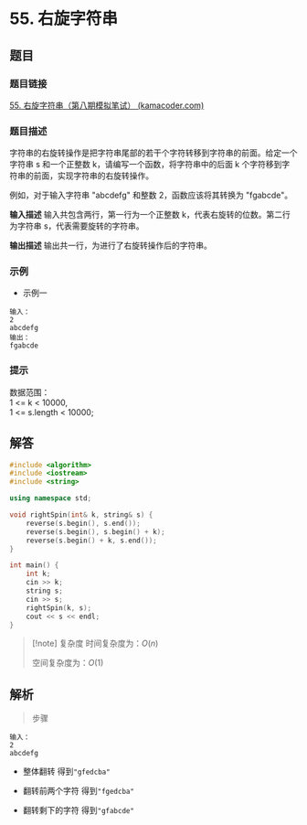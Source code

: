 # 55. 右旋字符串
## 题目

### 题目链接
[55. 右旋字符串（第八期模拟笔试） (kamacoder.com)](https://kamacoder.com/problempage.php?pid=1065)

### 题目描述
字符串的右旋转操作是把字符串尾部的若干个字符转移到字符串的前面。给定一个字符串 s 和一个正整数 k，请编写一个函数，将字符串中的后面 k 个字符移到字符串的前面，实现字符串的右旋转操作。 

例如，对于输入字符串 "abcdefg" 和整数 2，函数应该将其转换为 "fgabcde"。

**输入描述**
输入共包含两行，第一行为一个正整数 k，代表右旋转的位数。第二行为字符串 s，代表需要旋转的字符串。

**输出描述**
输出共一行，为进行了右旋转操作后的字符串。
### 示例
- 示例一
```text
输入：
2
abcdefg
输出：
fgabcde
```

### 提示
数据范围：  
1 <= k < 10000,  
1 <= s.length < 10000;

## 解答

```Cpp
#include <algorithm>
#include <iostream>
#include <string>

using namespace std;

void rightSpin(int& k, string& s) {
    reverse(s.begin(), s.end());
    reverse(s.begin(), s.begin() + k);
    reverse(s.begin() + k, s.end());
}

int main() {
    int k;
    cin >> k;
    string s;
    cin >> s;
    rightSpin(k, s);
    cout << s << endl;
}
```

>[!note] 复杂度
>时间复杂度为：$O(n)$
>
>空间复杂度为：$O(1)$


## 解析

>步骤

```text
输入：
2
abcdefg
```

- 整体翻转
得到`"gfedcba"`

- 翻转前两个字符
得到`"fgedcba"`

- 翻转剩下的字符
得到`"gfabcde"`
